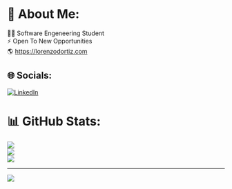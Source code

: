 # 💫 About Me:
👨‍💻 Software Engeneering Student<br>⚡ Open To New Opportunities<br>🌎 https://lorenzodortiz.com <br>


## 🌐 Socials:
[![LinkedIn](https://img.shields.io/badge/LinkedIn-%230077B5.svg?logo=linkedin&logoColor=white)](https://linkedin.com/in/lorenzodortiz) 

# 📊 GitHub Stats:
![](https://github-readme-stats.vercel.app/api?username=lorenzodortiz&theme=merko&hide_border=false&include_all_commits=true&count_private=true)<br/>
![](https://github-readme-streak-stats.herokuapp.com/?user=lorenzodortiz&theme=merko&hide_border=false)<br/>
![](https://github-readme-stats.vercel.app/api/top-langs/?username=lorenzodortiz&theme=merko&hide_border=false&include_all_commits=true&count_private=true&layout=compact)

---
[![](https://visitcount.itsvg.in/api?id=lorenzodortiz&icon=2&color=0)](https://visitcount.itsvg.in)

<!-- Proudly created with GPRM ( https://gprm.itsvg.in ) -->
